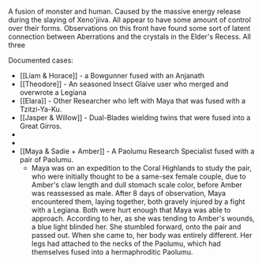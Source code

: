 A fusion of monster and human.
Caused by the massive energy release during the slaying of Xeno'jiiva.
All appear to have some amount of control over their forms.
Observations on this front have found some sort of latent connection between Aberrations and the crystals in the Elder's Recess.
All three 

Documented cases:
- [[Liam & Horace]] - a Bowgunner fused with an Anjanath
- [[Theodore]] - An seasoned Insect Glaive user who merged and overwrote a Legiana
- [[Elara]] - Other Researcher who left with Maya that was fused with a Tzitzi-Ya-Ku.
- [[Jasper & Willow]] - Dual-Blades wielding twins that were fused into a Great Girros.
- 
- 
- [[Maya & Sadie + Amber]] - A Paolumu Research Specialist fused with a pair of Paolumu.
	- Maya was on an expedition to the Coral Highlands to study the pair, who were initially thought to be a same-sex female couple, due to Amber's claw length and dull stomach scale color, before Amber was reassessed as male. After 8 days of observation, Maya encountered them, laying together, both gravely injured by a fight with a Legiana. Both were hurt enough that Maya was able to approach. According to her, as she was tending to Amber's wounds, a blue light blinded her. She stumbled forward, onto the pair and passed out.
	  When she came to, her body was entirely different. Her legs had attached to the necks of the Paolumu, which had themselves fused into a hermaphroditic Paolumu.